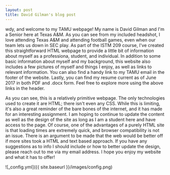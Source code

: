```yaml
---
layout: post
title: David Gilman's blog post
---
```

wdy, and welcome to my TAMU webpage! My name is David Gilman and I'm a Senior here at Texas A&M. As you can see from my included headshot, I love attending Texas A&M and attending football games, even when our team lets us down in SEC play. As part of the ISTM 209 course, I've created this straightforward HTML webpage to provide a little bit of information about myself as a professiona, student, and individual. In addition to some basic information about myself and my background, this website also includes a few pictures of myself and things I enjoy, as well as links to relevant information. You can also find a handy link to my TAMU email in the footer of the website. Lastly, you can find my resume current as of June 2017 in both PDF and .docx form. Feel free to explore more using the above links in the header.

As you can see, this is a relatively primitive webpage. The only technologies used to create it are HTML; there isn't even any CSS. While this is limiting, it's also a great reminder of the bare bones of the internet, and it has made for an interesting assignment. I am hoping to continue to update the content as well as the design of the site as long as I am a student here and have access to the page. Of course, one of the advantages of a purely HTML site is that loading times are extremely quick, and browser compatibility is not an issue. There is an argument to be made that the web would be better off if more sites took a HTML and text based approach. If you have any suggestions as to info I should include or how to better update the design, please reach out to me via my email address. I hope you enjoy my website and what it has to offer!



![_config.yml]({{ site.baseurl }}/images/config.png)

